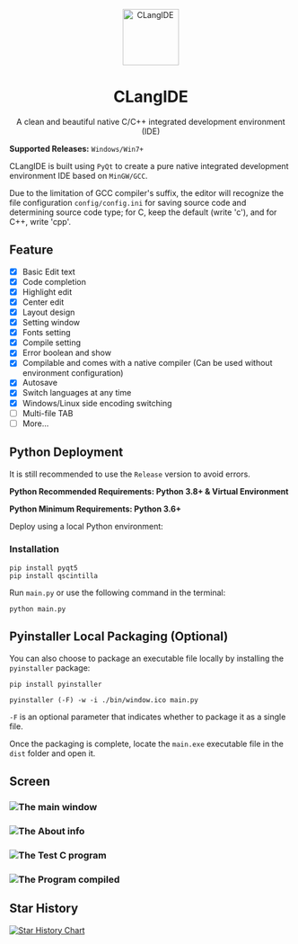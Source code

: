 <p align="center">
 <img width="100px" src="https://blog.programapps.top/file/images/C-language.png" align="center" alt="CLangIDE" />
 <h1 align="center">CLangIDE</h2>
 <p align="center">A clean and beautiful native C/C++ integrated development environment (IDE)</p>
</p>

**Supported Releases:** `Windows/Win7+`

CLangIDE is built using `PyQt` to create a pure native integrated development environment IDE based on `MinGW/GCC`.

Due to the limitation of GCC compiler's suffix, the editor will recognize the file configuration `config/config.ini` for saving source code and determining source code type; for C, keep the default (write 'c'), and for C++, write 'cpp'.

## Feature

- [x] Basic Edit text
- [x] Code completion
- [x] Highlight edit
- [x] Center edit
- [x] Layout design
- [x] Setting window
- [x] Fonts setting
- [x] Compile setting
- [x] Error boolean and show
- [x] Compilable and comes with a native compiler (Can be used without environment configuration)
- [x] Autosave
- [x] Switch languages at any time
- [x] Windows/Linux side encoding switching
- [ ] Multi-file TAB
- [ ] More...

## Python Deployment

It is still recommended to use the `Release` version to avoid errors.

**Python Recommended Requirements: Python 3.8+ & Virtual Environment**

**Python Minimum Requirements: Python 3.6+**

Deploy using a local Python environment:

### Installation

```shell
pip install pyqt5
pip install qscintilla
```

Run `main.py` or use the following command in the terminal:

```shell
python main.py
```

## Pyinstaller Local Packaging (Optional)

You can also choose to package an executable file locally by installing the `pyinstaller` package:

```shell
pip install pyinstaller
```

```shell
pyinstaller (-F) -w -i ./bin/window.ico main.py
```

`-F` is an optional parameter that indicates whether to package it as a single file.

Once the packaging is complete, locate the `main.exe` executable file in the `dist` folder and open it.

## Screen

### ![The main window](/bin/images/a.png)
### ![The About info](/bin/images/b.png)
### ![The Test C program](/bin/images/c.png)
### ![The Program compiled](/bin/images/d.png)

## Star History

[![Star History Chart](https://api.star-history.com/svg?repos=program-zoubg/CLangIDE&type=Date)](https://star-history.com/#program-zoubg/CLangIDE&Date)

